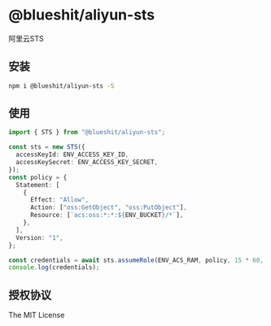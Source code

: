 # @blueshit/aliyun-sts

阿里云STS

## 安装

```bash
npm i @blueshit/aliyun-sts -S
```

## 使用

```typescript
import { STS } from "@blueshit/aliyun-sts";

const sts = new STS({
  accessKeyId: ENV_ACCESS_KEY_ID,
  accessKeySecret: ENV_ACCESS_KEY_SECRET,
});
const policy = {
  Statement: [
    {
      Effect: "Allow",
      Action: ["oss:GetObject", "oss:PutObject"],
      Resource: [`acs:oss:*:*:${ENV_BUCKET}/*`],
    },
  ],
  Version: "1",
};

const credentials = await sts.assumeRole(ENV_ACS_RAM, policy, 15 * 60, "RoleSessionName");
console.log(credentials);
```

## 授权协议

The MIT License
